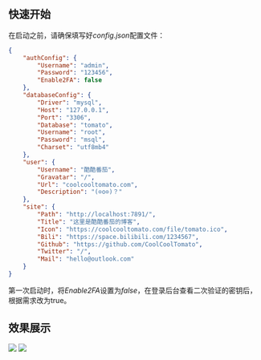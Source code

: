 ## 快速开始
在启动之前，请确保填写好*config.json*配置文件：
```json
{
    "authConfig": {
        "Username": "admin",
        "Password": "123456",
        "Enable2FA": false
    },
    "databaseConfig": {
        "Driver": "mysql",
        "Host": "127.0.0.1",
        "Port": "3306",
        "Database": "tomato",
        "Username": "root",
        "Password": "msql",
        "Charset": "utf8mb4"
    },
    "user": {
        "Username": "酷酷番茄",
        "Gravatar": "/",
        "Url": "coolcooltomato.com",
        "Description": "(⊙o⊙)？"
    },
    "site": {
        "Path": "http://localhost:7891/",
        "Title": "这里是酷酷番茄的博客",
        "Icon": "https://coolcooltomato.com/file/tomato.ico",
        "Bili": "https://space.bilibili.com/1234567",
        "Github": "https://github.com/CoolCoolTomato",
        "Twitter": "/",
        "Mail": "hello@outlook.com"
    }
}
```
第一次启动时，将*Enable2FA*设置为*false*，在登录后台查看二次验证的密钥后，根据需求改为true。
## 效果展示
![](https://github.com/CoolCoolTomato/WhiteBlog/assets/107784402/567c0422-052a-427f-b73f-6c36866eaace)
![](https://github.com/CoolCoolTomato/WhiteBlog/assets/107784402/429594fc-af6d-4ea3-8389-8c6b5fa1e521)
